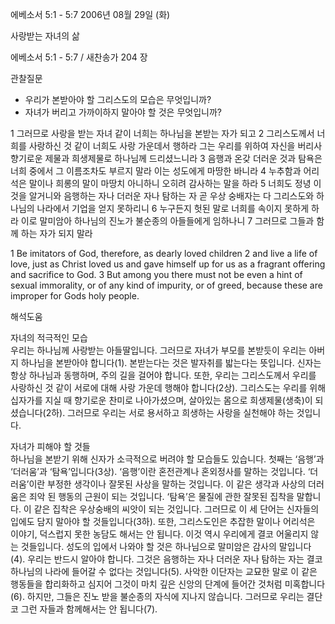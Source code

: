 에베소서 5:1 - 5:7 
2006년 08월 29일 (화)

사랑받는 자녀의 삶



에베소서 5:1 - 5:7 / 새찬송가 204 장


관찰질문
- 우리가 본받아야 할 그리스도의 모습은 무엇입니까?
- 자녀가 버리고 가까이하지 말아야 할 것은 무엇입니까?

1 그러므로 사랑을 받는 자녀 같이 너희는 하나님을 본받는 자가 되고 2 그리스도께서 너희를 사랑하신 것 같이 너희도 사랑 가운데서 행하라 그는 우리를 위하여 자신을 버리사 향기로운 제물과 희생제물로 하나님께 드리셨느니라 3 음행과 온갖 더러운 것과 탐욕은 너희 중에서 그 이름조차도 부르지 말라 이는 성도에게 마땅한 바니라  4 누추함과 어리석은 말이나 희롱의 말이 마땅치 아니하니 오히려 감사하는 말을 하라 5 너희도 정녕 이것을 알거니와 음행하는 자나 더러운 자나 탐하는 자 곧 우상 숭배자는 다 그리스도와 하나님의 나라에서 기업을 얻지 못하리니 6 누구든지 헛된 말로 너희를 속이지 못하게 하라 이로 말미암아 하나님의 진노가 불순종의 아들들에게 임하나니 7 그러므로 그들과 함께 하는 자가 되지 말라

1  Be imitators of God, therefore, as dearly loved children 2  and live a life of love, just as Christ loved us and gave himself up for us as a fragrant offering and sacrifice to God. 3  But among you there must not be even a hint of sexual immorality, or of any kind of impurity, or of greed, because these are improper for Gods holy people.

해석도움





자녀의 적극적인 모습  
우리는 하나님께 사랑받는 아들딸입니다. 그러므로 자녀가 부모를 본받듯이 우리는 아버지 하나님을 본받아야 합니다(1). 본받는다는 것은 발자취를 밟는다는 뜻입니다. 신자는 항상 하나님과 동행하며, 주의 길을 걸어야 합니다. 또한, 우리는 그리스도께서 우리를 사랑하신 것 같이 서로에 대해 사랑 가운데 행해야 합니다(2상). 그리스도는 우리를 위해 십자가를 지실 때 향기로운 찬미로 나아가셨으며, 살아있는 몸으로 희생제물(생축)이 되셨습니다(2하). 그러므로 우리는 서로 용서하고 희생하는 사랑을 실천해야 하는 것입니다. 

자녀가 피해야 할 것들  
하나님을 본받기 위해 신자가 소극적으로 버려야 할 모습들도 있습니다. 첫째는 ‘음행’과 ‘더러움’과 ‘탐욕’입니다(3상). ‘음행’이란 혼전관계나 혼외정사를 말하는 것입니다. ‘더러움’이란 부정한 생각이나 잘못된 사상을 말하는 것입니다. 이 같은 생각과 사상의 더러움은 죄악 된 행동의 근원이 되는 것입니다. ‘탐욕’은 물질에 관한 잘못된 집착을 말합니다. 이 같은 집착은 우상숭배의 씨앗이 되는 것입니다. 그러므로 이 세 단어는 신자들의 입에도 담지 말아야 할 것들입니다(3하). 또한, 그리스도인은 추잡한 말이나 어리석은 이야기, 덕스럽지 못한 농담도 해서는 안 됩니다. 이것 역시 우리에게 결코 어울리지 않는 것들입니다. 성도의 입에서 나와야 할 것은 하나님으로 말미암은 감사의 말입니다(4). 우리는 반드시 알아야 합니다. 그것은 음행하는 자나 더러운 자나 탐하는 자는 결코 하나님의 나라에 들어갈 수 없다는 것입니다(5). 사악한 이단자는 교묘한 말로 이 같은 행동들을 합리화하고 심지어 그것이 마치 깊은 신앙의 단계에 들어간 것처럼 미혹합니다(6). 하지만, 그들은 진노 받을 불순종의 자식에 지나지 않습니다. 그러므로 우리는 결단코 그런 자들과 함께해서는 안 됩니다(7).